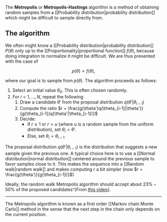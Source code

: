 The **Metropolis** or **Metropolis-Hastings** algorithm is a method of obtaining random samples from a [[Probability distribution|probability distribution]] which might be difficult to sample directly from.

## The algorithm

We often might know a [[Probability distribution|probability distribution]] $P(\theta)$ only up to the [[Proportionality|proportional function]] $f(\theta)$, because doing integration to normalize it might be difficult. We are thus presented with the case of

$$p(\theta) \propto f(\theta),$$

where our goal is to sample from $p(\theta)$. The algorithm proceeds as follows:

1. Select an initial value $\theta_0$. This is often chosen randomly.
2. For $i=1,...,N$, repeat the following
	1. Draw a candidate $\theta'$ from the proposal distribution $q(\theta'|\theta_{i-1})$
	2. Compute the ratio $r = \frac{g(\theta')q(\theta_{i-1}|\theta')}{g(\theta_{i-1})q(\theta'|\theta_{i-1})}$
	3. Decide:
		- If $r \ge 1$ or $r > u$ (where $u$ is a random sample from the uniform distribution), set $\theta_{i} = \theta'$.
		- Else, set $\theta_{i} = \theta_{i-1}$
		
The proposal distribution $q(\theta'|\theta_{i-1})$ is the distribution that suggests a new sample given the previous one. A typical choice here is to use a [[Normal distribution|normal distribution]] centered around the previous sample to favor samples close to it. This makes the sequence into a [[Random walk|random walk]] and makes computing $r$ a bit simpler (now $r = \frac{g(\theta')}{g(\theta_{i-1})}$)

Ideally, the random walk Metropolis algorithm should accept about $23\%-50\%$ of the proposed candidates^[From [this video](https://youtu.be/0lpT-yveuIA?t=550)].

---

The Metropolis algorithm is known as a first order [[Markov chain Monte Carlo]] method in the sense that the next step in the chain only depends on the current position.